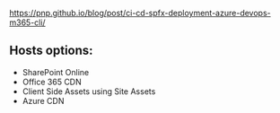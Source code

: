 https://pnp.github.io/blog/post/ci-cd-spfx-deployment-azure-devops-m365-cli/

## Hosts options:
* SharePoint Online
* Office 365 CDN
* Client Side Assets using Site Assets
* Azure CDN